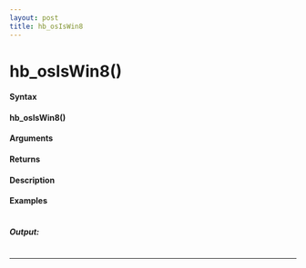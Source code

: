 ```yaml
---
layout: post
title: hb_osIsWin8
---
```


# hb_osIsWin8()


#### Syntax

#### hb_osIsWin8()

#### Arguments

#### Returns

#### Description

#### Examples

```

```

##### Output:

```

```

---